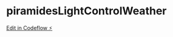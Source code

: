 # piramidesLightControlWeather

[Edit in Codeflow ⚡️](https://stackblitz.com/~/github.com/igrijalva/piramidesLightControlWeather)